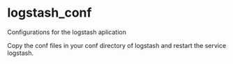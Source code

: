 # logstash_conf
Configurations for the logstash aplication

Copy the conf files in your conf directory of logstash and restart the service logstash.
